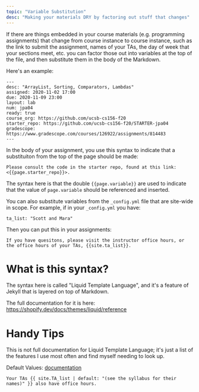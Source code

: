 ```yaml
---
topic: "Variable Substitution"
desc: "Making your materials DRY by factoring out stuff that changes"
---
```


If there are things embedded in your course materials (e.g. programming assignments) that change from course instance to course instance, 
such as the link to submit the assignment, names of your TAs, the day of week that your sections meet, etc. you can factor those out into
variables at the top of the file, and then substitute them in the body of the Markdown.

Here's an example:

```
---
desc: "ArrayList, Sorting, Comparators, Lambdas"
assigned: 2020-11-02 17:00
due: 2020-11-09 23:00
layout: lab
num: jpa04
ready: true
course_org: https://github.com/ucsb-cs156-f20
starter_repo: https://github.com/ucsb-cs156-f20/STARTER-jpa04
gradescope: https://www.gradescope.com/courses/126922/assignments/814483
---
```

In the body of your assignment, you use this syntax to indicate that a substituiton from the top of the page should be made:

```
Please consult the code in the starter repo, found at this link: <{{page.starter_repo}}>.
```

The syntax here is that the double `{{page.variable}}` are used to indicate that the value of `page.variable` should be referenced and inserted.

You can also substitute variables from the `_config.yml` file that are site-wide in scope.  For example, if in your `_config.yml` you have:

```
ta_list: "Scott and Mara"
```

Then you can put this in your assignments:

```
If you have quesitons, please visit the instructor office hours, or
the office hours of your TAs, {{site.ta_list}}.
```

# What is this syntax?

The syntax here is called "Liquid Template Language", and it's a feature of Jekyll that is layered on top of Markdown.

The full documentation for it is here: <https://shopify.dev/docs/themes/liquid/reference>

# Handy Tips

This is not full documentation for Liquid Template Language; it's just a list of the features I use most often and find myself needing to look up.

Default Values: [documentation](https://shopify.dev/docs/themes/liquid/reference/filters/additional-filters#default)

```
Your TAs {{ site.TA_list | default: "(see the syllabus for their names)" }} also have office hours.
```

